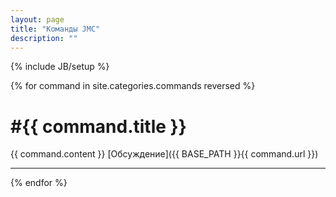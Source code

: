 ```yaml
---
layout: page
title: "Команды JMC"
description: ""
---
```

{% include JB/setup %}

{% for command in site.categories.commands reversed %}

<h1 class="commands" id="{{ command.title }}">#{{ command.title }}</h1>
{{ command.content }}  
[Обсуждение]({{ BASE_PATH }}{{ command.url }})  

---
{% endfor %}

